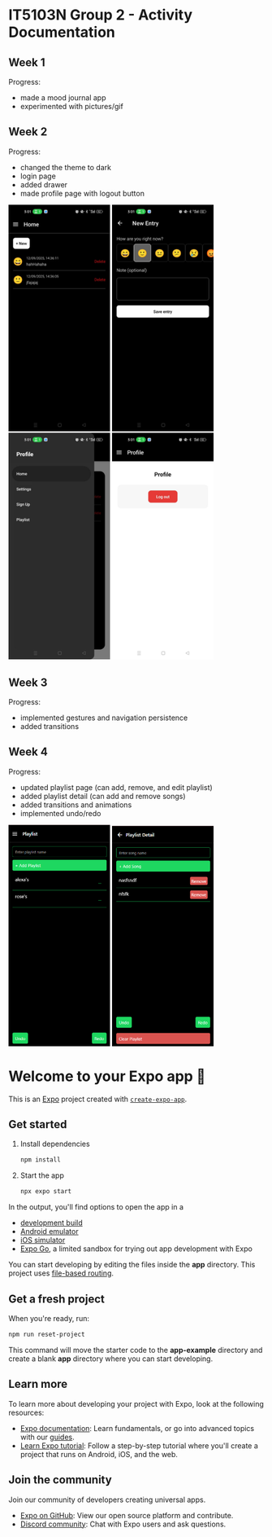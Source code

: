 # IT5103N Group 2 - Activity Documentation

## Week 1

Progress:
   - made a mood journal app
   - experimented with pictures/gif


## Week 2

Progress:
   - changed the theme to dark
   - login page
   - added drawer
   - made profile page with logout button
     
<p float="left">
  <img src="assets/images/screenshots/week2_1.jpeg" alt="Home Screen" width="200"/>
  <img src="assets/images/screenshots/week2_2.jpeg" alt="Add New Entry Screen" width="200"/>
  <img src="assets/images/screenshots/week2_3.jpeg" alt="Drawer" width="200"/>
  <img src="assets/images/screenshots/week2_4.jpeg" alt="Profile Screen" width="200"/>
</p>


## Week 3

Progress:
   - implemented gestures and navigation persistence
   - added transitions


## Week 4

Progress:
   - updated playlist page (can add, remove, and edit playlist)
   - added playlist detail (can add and remove songs)
   - added transitions and animations
   - implemented undo/redo

<p float="left">
  <img src="assets/images/screenshots/week4_1.png" alt="Playlist Screen" width="200"/>
  <img src="assets/images/screenshots/week4_2.png" alt="Playlist Detail Screen" width="200"/>
</p>


# Welcome to your Expo app 👋

This is an [Expo](https://expo.dev) project created with [`create-expo-app`](https://www.npmjs.com/package/create-expo-app).

## Get started

1. Install dependencies

   ```bash
   npm install
   ```

2. Start the app

   ```bash
   npx expo start
   ```

In the output, you'll find options to open the app in a

- [development build](https://docs.expo.dev/develop/development-builds/introduction/)
- [Android emulator](https://docs.expo.dev/workflow/android-studio-emulator/)
- [iOS simulator](https://docs.expo.dev/workflow/ios-simulator/)
- [Expo Go](https://expo.dev/go), a limited sandbox for trying out app development with Expo

You can start developing by editing the files inside the **app** directory. This project uses [file-based routing](https://docs.expo.dev/router/introduction).

## Get a fresh project

When you're ready, run:

```bash
npm run reset-project
```

This command will move the starter code to the **app-example** directory and create a blank **app** directory where you can start developing.

## Learn more

To learn more about developing your project with Expo, look at the following resources:

- [Expo documentation](https://docs.expo.dev/): Learn fundamentals, or go into advanced topics with our [guides](https://docs.expo.dev/guides).
- [Learn Expo tutorial](https://docs.expo.dev/tutorial/introduction/): Follow a step-by-step tutorial where you'll create a project that runs on Android, iOS, and the web.

## Join the community

Join our community of developers creating universal apps.

- [Expo on GitHub](https://github.com/expo/expo): View our open source platform and contribute.
- [Discord community](https://chat.expo.dev): Chat with Expo users and ask questions.
